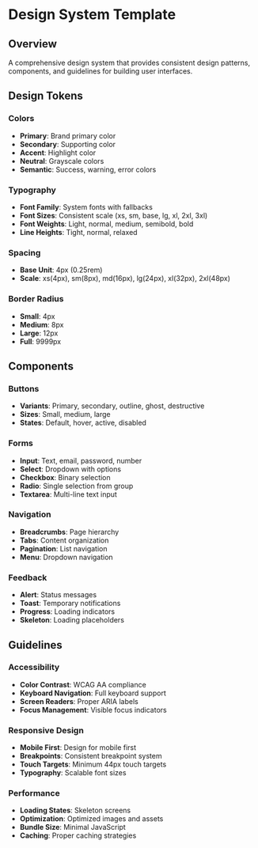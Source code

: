 # Design System Template

## Overview
A comprehensive design system that provides consistent design patterns, components, and guidelines for building user interfaces.

## Design Tokens

### Colors
- **Primary**: Brand primary color
- **Secondary**: Supporting color
- **Accent**: Highlight color
- **Neutral**: Grayscale colors
- **Semantic**: Success, warning, error colors

### Typography
- **Font Family**: System fonts with fallbacks
- **Font Sizes**: Consistent scale (xs, sm, base, lg, xl, 2xl, 3xl)
- **Font Weights**: Light, normal, medium, semibold, bold
- **Line Heights**: Tight, normal, relaxed

### Spacing
- **Base Unit**: 4px (0.25rem)
- **Scale**: xs(4px), sm(8px), md(16px), lg(24px), xl(32px), 2xl(48px)

### Border Radius
- **Small**: 4px
- **Medium**: 8px
- **Large**: 12px
- **Full**: 9999px

## Components

### Buttons
- **Variants**: Primary, secondary, outline, ghost, destructive
- **Sizes**: Small, medium, large
- **States**: Default, hover, active, disabled

### Forms
- **Input**: Text, email, password, number
- **Select**: Dropdown with options
- **Checkbox**: Binary selection
- **Radio**: Single selection from group
- **Textarea**: Multi-line text input

### Navigation
- **Breadcrumbs**: Page hierarchy
- **Tabs**: Content organization
- **Pagination**: List navigation
- **Menu**: Dropdown navigation

### Feedback
- **Alert**: Status messages
- **Toast**: Temporary notifications
- **Progress**: Loading indicators
- **Skeleton**: Loading placeholders

## Guidelines

### Accessibility
- **Color Contrast**: WCAG AA compliance
- **Keyboard Navigation**: Full keyboard support
- **Screen Readers**: Proper ARIA labels
- **Focus Management**: Visible focus indicators

### Responsive Design
- **Mobile First**: Design for mobile first
- **Breakpoints**: Consistent breakpoint system
- **Touch Targets**: Minimum 44px touch targets
- **Typography**: Scalable font sizes

### Performance
- **Loading States**: Skeleton screens
- **Optimization**: Optimized images and assets
- **Bundle Size**: Minimal JavaScript
- **Caching**: Proper caching strategies 